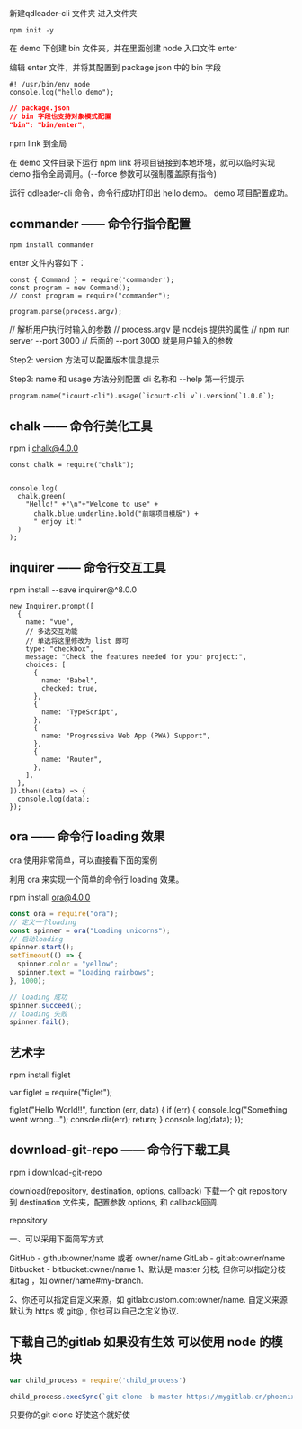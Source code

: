 新建qdleader-cli 文件夹
进入文件夹

```shell
npm init -y 
```


在 demo 下创建 bin 文件夹，并在里面创建 node 入口文件 enter

编辑 enter 文件，并将其配置到 package.json 中的 bin 字段

```shell
#! /usr/bin/env node
console.log("hello demo");
```
```json
// package.json
// bin 字段也支持对象模式配置
"bin": "bin/enter",
```

npm link 到全局

在 demo 文件目录下运行 npm link 将项目链接到本地环境，就可以临时实现 demo 指令全局调用。(--force 参数可以强制覆盖原有指令)

运行 qdleader-cli 命令，命令行成功打印出 hello demo。 demo 项目配置成功。


## commander —— 命令行指令配置

```
npm install commander

```

enter 文件内容如下：
```shell
const { Command } = require('commander');
const program = new Command();
// const program = require("commander");

program.parse(process.argv);
```

// 解析用户执行时输入的参数
// process.argv 是 nodejs 提供的属性
// npm run server --port 3000
// 后面的 --port 3000 就是用户输入的参数


Step2: version 方法可以配置版本信息提示



Step3: name 和 usage 方法分别配置 cli 名称和 --help 第一行提示

```shell
program.name("icourt-cli").usage(`icourt-cli v`).version(`1.0.0`);

```

## chalk —— 命令行美化工具
npm i chalk@4.0.0

```shell
const chalk = require("chalk");


console.log(
  chalk.green(
    "Hello!" +"\n"+"Welcome to use" +
      chalk.blue.underline.bold("前端项目模版") +
      " enjoy it!"
  )
);
```

## inquirer —— 命令行交互工具

npm install --save inquirer@^8.0.0
```shell
new Inquirer.prompt([
  {
    name: "vue",
    // 多选交互功能
    // 单选将这里修改为 list 即可
    type: "checkbox",
    message: "Check the features needed for your project:",
    choices: [
      {
        name: "Babel",
        checked: true,
      },
      {
        name: "TypeScript",
      },
      {
        name: "Progressive Web App (PWA) Support",
      },
      {
        name: "Router",
      },
    ],
  },
]).then((data) => {
  console.log(data);
});

```

## ora —— 命令行 loading 效果
ora 使用非常简单，可以直接看下面的案例



利用 ora 来实现一个简单的命令行 loading 效果。

npm install ora@4.0.0
```js
const ora = require("ora");
// 定义一个loading
const spinner = ora("Loading unicorns");
// 启动loading
spinner.start();
setTimeout(() => {
  spinner.color = "yellow";
  spinner.text = "Loading rainbows";
}, 1000);

// loading 成功
spinner.succeed();
// loading 失败
spinner.fail();

```
## 艺术字
npm install figlet

var figlet = require("figlet");

figlet("Hello World!!", function (err, data) {
  if (err) {
    console.log("Something went wrong...");
    console.dir(err);
    return;
  }
  console.log(data);
});


## download-git-repo —— 命令行下载工具

npm i download-git-repo

download(repository, destination, options, callback)
下载一个 git repository 到 destination 文件夹，配置参数 options, 和 callback回调.

repository

一、可以采用下面简写方式

GitHub - github:owner/name 或者 owner/name
GitLab - gitlab:owner/name
Bitbucket - bitbucket:owner/name
1、默认是 master 分枝, 但你可以指定分枝和tag ，如 owner/name#my-branch. 

2、你还可以指定自定义来源，如 gitlab:custom.com:owner/name. 自定义来源默认为 https 或 git@ , 你也可以自己之定义协议. 




##  下载自己的gitlab 如果没有生效 可以使用 node 的模块

```js
var child_process = require('child_process')

child_process.execSync(`git clone -b master https://mygitlab.cn/phoenix/phoenix-web.git name`);

```

只要你的git clone 好使这个就好使